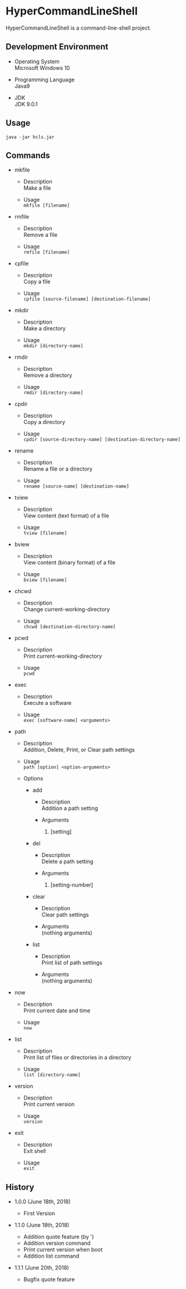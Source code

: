 HyperCommandLineShell
=====================
HyperCommandLineShell is a command-line-shell project.

Development Environment
-----------------------
* Operating System  
Microsoft Windows 10

* Programming Language  
Java9

* JDK  
JDK 9.0.1

Usage
-----
`java -jar hcls.jar`

Commands
--------
* mkfile
	* Description  
	Make a file

	* Usage  
	`mkfile [filename]`

* rmfile
	* Description  
	Remove a file

	* Usage  
	`rmfile [filename]`

* cpfile
	* Description  
	Copy a file

	* Usage  
	`cpfile [source-filename] [destination-filename]`

* mkdir
	* Description  
	Make a directory

	* Usage  
	`mkdir [directory-name]`

* rmdir
	* Description  
	Remove a directory

	* Usage  
	`rmdir [directory-name]`

* cpdir
	* Description  
	Copy a directory

	* Usage  
	`cpdir [source-directory-name] [destination-directory-name]`

* rename
	* Description  
	Rename a file or a directory

	* Usage  
	`rename [source-name] [destination-name]`

* tview
	* Description  
	View content (text format) of a file

	* Usage  
	`tview [filename]`

* bview
	* Description  
	View content (binary format) of a file

	* Usage  
	`bview [filename]`

* chcwd
	* Description  
	Change current-working-directory

	* Usage  
	`chcwd [destination-directory-name]`

* pcwd
	* Description  
	Print current-working-directory

	* Usage  
	`pcwd`

* exec
	* Description  
	Execute a software

	* Usage  
	`exec [software-name] <arguments>`

* path
	* Description  
	Addition, Delete, Print, or Clear path settings

	* Usage  
	`path [option] <option-arguments>`

	* Options
		* add
			* Description  
			Addition a path setting

			* Arguments  
				1. [setting]

		* del
			* Description  
			Delete a path setting

			* Arguments  
				1. [setting-number]

		* clear
			* Description  
			Clear path settings

			* Arguments  
				(nothing arguments)

		* list
			* Description  
			Print list of path settings

			* Arguments  
				(nothing arguments)

* now
	* Description  
	Print current date and time

	* Usage  
	`now`

* list
	* Description  
	Print list of files or directories in a directory

	* Usage  
	`list [directory-name]`

* version
	* Description  
	Print current version

	* Usage  
	`version`

* exit
	* Description  
	Exit shell

	* Usage  
	`exit`

History
-------
* 1.0.0 (June 18th, 2018)
	* First Version

* 1.1.0 (June 18th, 2018)
	* Addition quote feature (by ')
	* Addition version command
	* Print current version when boot
	* Addition list command

* 1.1.1 (June 20th, 2018)
	* Bugfix quote feature
